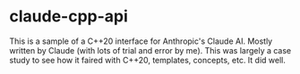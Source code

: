 # claude-cpp-api
This is a sample of a C++20 interface for Anthropic's Claude AI. Mostly written by Claude (with lots of trial and error by me). This was largely a case study to see how it faired with C++20, templates, concepts, etc. It did well.

